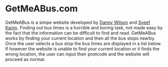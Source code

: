 # GetMeABus.com

GetMeABus is a simpe website developed by [Danny Wilson](danwilson.co) and [Syeef Karim](http://syeefkarim.com).
Finding out bus times is a horrible and boring task, not made easy by the fact that the information can be difficult to find and read.
GetMeABus works by finding your current location and then all the bus stops nearby. Once the user selects a bus stop the bus times are displayed in a list below.
If however the website is unable to find your current location or it finds the wrong location, the user can input their postcode and the website will proceed as normal.